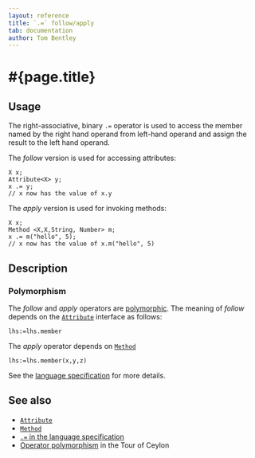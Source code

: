 ```yaml
---
layout: reference
title: `.=` follow/apply
tab: documentation
author: Tom Bentley
---
```


# #{page.title}

## Usage 

The right-associative, binary `.=` operator is used to access the member 
named by the right hand operand from left-hand operand and assign the result to 
the left hand operand.

The *follow* version is used for accessing attributes:

    X x;
    Attribute<X> y;
    x .= y; 
    // x now has the value of x.y

The *apply* version is used for invoking methods:

    X x;
    Method <X,X,String, Number> m;
    x .= m("hello", 5); 
    // x now has the value of x.m("hello", 5)

## Description

### Polymorphism

The *follow* and *apply* operators are [polymorphic](/documentation/reference/operator/operator-polymorphism). 
The meaning of *follow* depends on the 
[`Attribute`](../../ceylon.language/Attribute) interface as follows:

    lhs:=lhs.member

The *apply* operator depends on [`Method`](../../ceylon.language/Method)

    lhs:=lhs.member(x,y,z)

See the [language specification](#{site.urls.spec}#basic) for more details.

## See also

* [`Attribute`](../../ceylon.language/Attribute)
* [`Method`](../../ceylon.language/Method)
* [`.=` in the language specification](#{site.urls.spec}#basic)
* [Operator polymorphism](/documentation/tour/language-module/#operator_polymorphism) 
  in the Tour of Ceylon

